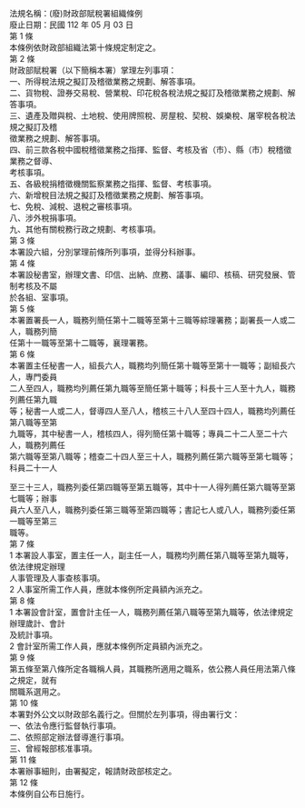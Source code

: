 法規名稱：(廢)財政部賦稅署組織條例  
廢止日期：民國 112 年 05 月 03 日  
第 1 條  
本條例依財政部組織法第十條規定制定之。  
第 2 條  
財政部賦稅署（以下簡稱本署）掌理左列事項：  
一、所得稅法規之擬訂及稽徵業務之規劃、解答事項。  
二、貨物稅、證券交易稅、營業稅、印花稅各稅法規之擬訂及稽徵業務之規劃、解答事項。  
三、遺產及贈與稅、土地稅、使用牌照稅、房屋稅、契稅、娛樂稅、屠宰稅各稅法規之擬訂及稽  
徵業務之規劃、解答事項。  
四、前三款各稅中國稅稽徵業務之指揮、監督、考核及省（市）、縣（市）稅稽徵業務之督導、  
考核事項。  
五、各級稅捐稽徵機關監察業務之指揮、監督、考核事項。  
六、新增稅目法規之擬訂及稽徵業務之規劃、解答事項。  
七、免稅、減稅、退稅之審核事項。  
八、涉外稅捐事項。  
九、其他有關稅務行政之規劃、考核事項。  
第 3 條  
本署設六組，分別掌理前條所列事項，並得分科辦事。  
第 4 條  
本署設秘書室，辦理文書、印信、出納、庶務、議事、編印、核稿、研究發展、管制考核及不屬  
於各組、室事項。  
第 5 條  
本署置署長一人，職務列簡任第十二職等至第十三職等綜理署務；副署長一人或二人，職務列簡  
任第十一職等至第十二職等，襄理署務。  
第 6 條  
本署置主任秘書一人，組長六人，職務均列簡任第十職等至第十一職等；副組長六人，專門委員  
二人至四人，職務均列薦任第九職等至簡任第十職等；科長十三人至十九人，職務列薦任第九職  
等；秘書一人或二人，督導四人至八人，稽核三十八人至四十四人，職務均列薦任第八職等至第  
九職等，其中秘書一人，稽核四人，得列簡任第十職等；專員二十二人至二十六人，職務列薦任  
第六職等至第八職等；稽查二十四人至三十人，職務列薦任第六職等至第七職等；科員二十一人  


至三十三人，職務列委任第四職等至第五職等，其中十一人得列薦任第六職等至第七職等；辦事  
員六人至八人，職務列委任第三職等至第四職等；書記七人或八人，職務列委任第一職等至第三  
職等。  
第 7 條  
1 本署設人事室，置主任一人，副主任一人，職務均列薦任第八職等至第九職等，依法律規定辦理  
人事管理及人事查核事項。  
2 人事室所需工作人員，應就本條例所定員額內派充之。  
第 8 條  
1 本署設會計室，置會計主任一人，職務列薦任第八職等至第九職等，依法律規定辦理歲計、會計  
及統計事項。  
2 會計室所需工作人員，應就本條例所定員額內派充之。  
第 9 條  
第五條至第八條所定各職稱人員，其職務所適用之職系，依公務人員任用法第八條之規定，就有  
關職系選用之。  
第 10 條  
本署對外公文以財政部名義行之。但關於左列事項，得由署行文：  
一、依法令應行監督執行事項。  
二、依照部定辦法督導進行事項。  
三、曾經報部核准事項。  
第 11 條  
本署辦事細則，由署擬定，報請財政部核定之。  
第 12 條  
本條例自公布日施行。  


